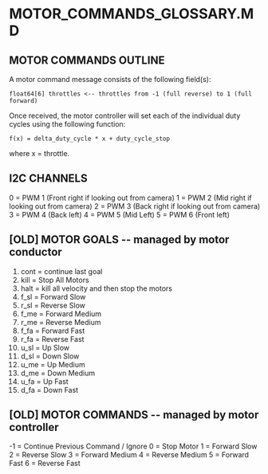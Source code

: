 # MOTOR_COMMANDS_GLOSSARY.MD

## MOTOR COMMANDS OUTLINE
A motor command message consists of the following field(s):

    float64[6] throttles <-- throttles from -1 (full reverse) to 1 (full forward)

Once received, the motor controller will set each of the individual duty cycles using the following function:

    f(x) = delta_duty_cycle * x + duty_cycle_stop

where x = throttle. 




## I2C CHANNELS

0 = PWM 1 (Front right if looking out from camera)
1 = PWM 2 (Mid right if looking out from camera)
2 = PWM 3 (Back right if looking out from camera)
3 = PWM 4 (Back left)
4 = PWM 5 (Mid Left)
5 = PWM 6 (Front left)


## [OLD] MOTOR GOALS -- managed by motor conductor
1.  cont     = continue last goal
2.  kill     = Stop All Motors
3.  halt     = kill all velocity and then stop the motors
4.  f_sl    = Forward Slow
5.  r_sl    = Reverse Slow
6.  f_me    = Forward Medium
7.  r_me    = Reverse Medium
8.  f_fa    = Forward Fast
9.  r_fa    = Reverse Fast
10. u_sl    = Up Slow
11. d_sl    = Down Slow
12. u_me    = Up Medium
13. d_me    = Down Medium
14. u_fa    = Up Fast
15. d_fa    = Down Fast 

## [OLD] MOTOR COMMANDS -- managed by motor controller

   -1 = Continue Previous Command / Ignore
    0 = Stop Motor
    1 = Forward Slow
    2 = Reverse Slow
    3 = Forward Medium
    4 = Reverse Medium
    5 = Forward Fast
    6 = Reverse Fast 
